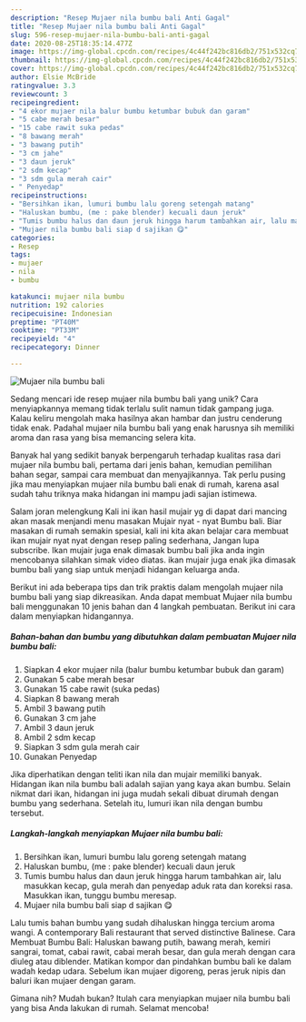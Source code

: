 ```yaml
---
description: "Resep Mujaer nila bumbu bali Anti Gagal"
title: "Resep Mujaer nila bumbu bali Anti Gagal"
slug: 596-resep-mujaer-nila-bumbu-bali-anti-gagal
date: 2020-08-25T18:35:14.477Z
image: https://img-global.cpcdn.com/recipes/4c44f242bc816db2/751x532cq70/mujaer-nila-bumbu-bali-foto-resep-utama.jpg
thumbnail: https://img-global.cpcdn.com/recipes/4c44f242bc816db2/751x532cq70/mujaer-nila-bumbu-bali-foto-resep-utama.jpg
cover: https://img-global.cpcdn.com/recipes/4c44f242bc816db2/751x532cq70/mujaer-nila-bumbu-bali-foto-resep-utama.jpg
author: Elsie McBride
ratingvalue: 3.3
reviewcount: 3
recipeingredient:
- "4 ekor mujaer nila balur bumbu ketumbar bubuk dan garam"
- "5 cabe merah besar"
- "15 cabe rawit suka pedas"
- "8 bawang merah"
- "3 bawang putih"
- "3 cm jahe"
- "3 daun jeruk"
- "2 sdm kecap"
- "3 sdm gula merah cair"
- " Penyedap"
recipeinstructions:
- "Bersihkan ikan, lumuri bumbu lalu goreng setengah matang"
- "Haluskan bumbu, (me : pake blender) kecuali daun jeruk"
- "Tumis bumbu halus dan daun jeruk hingga harum tambahkan air, lalu masukkan kecap, gula merah dan penyedap aduk rata dan koreksi rasa. Masukkan ikan, tunggu bumbu meresap."
- "Mujaer nila bumbu bali siap d sajikan 😋"
categories:
- Resep
tags:
- mujaer
- nila
- bumbu

katakunci: mujaer nila bumbu 
nutrition: 192 calories
recipecuisine: Indonesian
preptime: "PT40M"
cooktime: "PT33M"
recipeyield: "4"
recipecategory: Dinner

---
```



![Mujaer nila bumbu bali](https://img-global.cpcdn.com/recipes/4c44f242bc816db2/751x532cq70/mujaer-nila-bumbu-bali-foto-resep-utama.jpg)

Sedang mencari ide resep mujaer nila bumbu bali yang unik? Cara menyiapkannya memang tidak terlalu sulit namun tidak gampang juga. Kalau keliru mengolah maka hasilnya akan hambar dan justru cenderung tidak enak. Padahal mujaer nila bumbu bali yang enak harusnya sih memiliki aroma dan rasa yang bisa memancing selera kita.

Banyak hal yang sedikit banyak berpengaruh terhadap kualitas rasa dari mujaer nila bumbu bali, pertama dari jenis bahan, kemudian pemilihan bahan segar, sampai cara membuat dan menyajikannya. Tak perlu pusing jika mau menyiapkan mujaer nila bumbu bali enak di rumah, karena asal sudah tahu triknya maka hidangan ini mampu jadi sajian istimewa.

Salam joran melengkung Kali ini ikan hasil mujair yg di dapat dari mancing akan masak menjandi menu masakan Mujair nyat - nyat Bumbu bali. Biar masakan di rumah semakin spesial, kali ini kita akan belajar cara membuat ikan mujair nyat nyat dengan resep paling sederhana, Jangan lupa subscribe. Ikan mujair juga enak dimasak bumbu bali jika anda ingin mencobanya silahkan simak video diatas. ikan mujair juga enak jika dimasak bumbu bali yang siap untuk menjadi hidangan keluarga anda.


Berikut ini ada beberapa tips dan trik praktis dalam mengolah mujaer nila bumbu bali yang siap dikreasikan. Anda dapat membuat Mujaer nila bumbu bali menggunakan 10 jenis bahan dan 4 langkah pembuatan. Berikut ini cara dalam menyiapkan hidangannya.

<!--inarticleads1-->

##### Bahan-bahan dan bumbu yang dibutuhkan dalam pembuatan Mujaer nila bumbu bali:

1. Siapkan 4 ekor mujaer nila (balur bumbu ketumbar bubuk dan garam)
1. Gunakan 5 cabe merah besar
1. Gunakan 15 cabe rawit (suka pedas)
1. Siapkan 8 bawang merah
1. Ambil 3 bawang putih
1. Gunakan 3 cm jahe
1. Ambil 3 daun jeruk
1. Ambil 2 sdm kecap
1. Siapkan 3 sdm gula merah cair
1. Gunakan  Penyedap


Jika diperhatikan dengan teliti ikan nila dan mujair memiliki banyak. Hidangan ikan nila bumbu bali adalah sajian yang kaya akan bumbu. Selain nikmat dari ikan, hidangan ini juga mudah sekali dibuat dirumah dengan bumbu yang sederhana. Setelah itu, lumuri ikan nila dengan bumbu tersebut. 

<!--inarticleads2-->

##### Langkah-langkah menyiapkan Mujaer nila bumbu bali:

1. Bersihkan ikan, lumuri bumbu lalu goreng setengah matang
1. Haluskan bumbu, (me : pake blender) kecuali daun jeruk
1. Tumis bumbu halus dan daun jeruk hingga harum tambahkan air, lalu masukkan kecap, gula merah dan penyedap aduk rata dan koreksi rasa. Masukkan ikan, tunggu bumbu meresap.
1. Mujaer nila bumbu bali siap d sajikan 😋


Lalu tumis bahan bumbu yang sudah dihaluskan hingga tercium aroma wangi. A contemporary Bali restaurant that served distinctive Balinese. Cara Membuat Bumbu Bali: Haluskan bawang putih, bawang merah, kemiri sangrai, tomat, cabai rawit, cabai merah besar, dan gula merah dengan cara diuleg atau diblender. Matikan kompor dan pindahkan bumbu bali ke dalam wadah kedap udara. Sebelum ikan mujaer digoreng, peras jeruk nipis dan baluri ikan mujaer dengan garam. 

Gimana nih? Mudah bukan? Itulah cara menyiapkan mujaer nila bumbu bali yang bisa Anda lakukan di rumah. Selamat mencoba!
